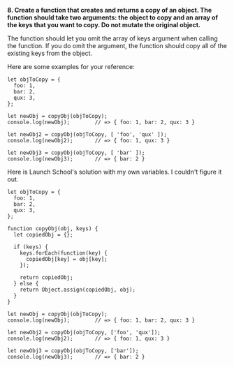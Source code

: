 **8. Create a function that creates and returns a copy of an object. The function should take two arguments: the object to copy and an array of the keys that you want to copy. Do not mutate the original object.**

The function should let you omit the array of keys argument when calling the function. If you do omit the argument, the function should copy all of the existing keys from the object.

Here are some examples for your reference:

```
let objToCopy = {
  foo: 1,
  bar: 2,
  qux: 3,
};

let newObj = copyObj(objToCopy);
console.log(newObj);        // => { foo: 1, bar: 2, qux: 3 }

let newObj2 = copyObj(objToCopy, [ 'foo', 'qux' ]);
console.log(newObj2);       // => { foo: 1, qux: 3 }

let newObj3 = copyObj(objToCopy, [ 'bar' ]);
console.log(newObj3);       // => { bar: 2 }
```

Here is Launch School's solution with my own variables. I couldn't figure it out.

```
let objToCopy = {
  foo: 1,
  bar: 2,
  qux: 3,
};

function copyObj(obj, keys) {
  let copiedObj = {};

  if (keys) {
    keys.forEach(function(key) {
      copiedObj[key] = obj[key];
    });

    return copiedObj;
  } else {
    return Object.assign(copiedObj, obj);
  }
}

let newObj = copyObj(objToCopy);
console.log(newObj);        // => { foo: 1, bar: 2, qux: 3 }

let newObj2 = copyObj(objToCopy, ['foo', 'qux']);
console.log(newObj2);       // => { foo: 1, qux: 3 }

let newObj3 = copyObj(objToCopy, ['bar']);
console.log(newObj3);       // => { bar: 2 }
```
